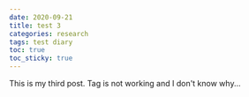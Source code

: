 ```yaml
---
date: 2020-09-21
title: test 3
categories: research
tags: test diary
toc: true
toc_sticky: true
---
```


This is my third post.
Tag is not working and I don't know why...
